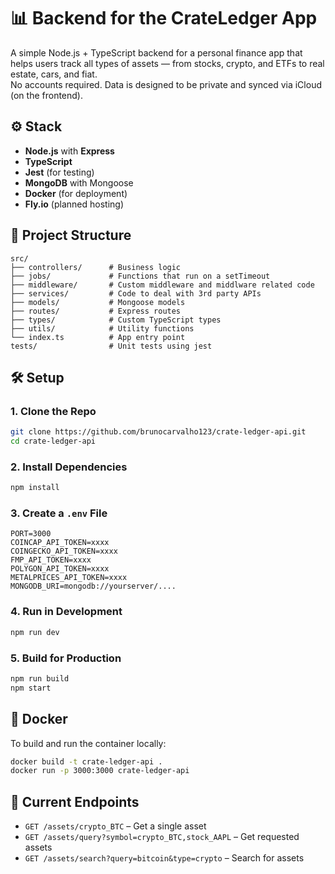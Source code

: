 # 📊 Backend for the CrateLedger App

A simple Node.js + TypeScript backend for a personal finance app that helps users track all types of assets — from stocks, crypto, and ETFs to real estate, cars, and fiat.  
No accounts required. Data is designed to be private and synced via iCloud (on the frontend).

## ⚙️ Stack

- **Node.js** with **Express**
- **TypeScript**
- **Jest** (for testing)
- **MongoDB** with Mongoose
- **Docker** (for deployment)
- **Fly.io** (planned hosting)

## 📁 Project Structure

```
src/
├── controllers/      # Business logic
├── jobs/             # Functions that run on a setTimeout
├── middleware/       # Custom middleware and middlware related code
├── services/         # Code to deal with 3rd party APIs
├── models/           # Mongoose models
├── routes/           # Express routes
├── types/            # Custom TypeScript types
├── utils/            # Utility functions
└── index.ts          # App entry point
tests/                # Unit tests using jest
```

## 🛠️ Setup

### 1. Clone the Repo

```bash
git clone https://github.com/brunocarvalho123/crate-ledger-api.git
cd crate-ledger-api
```

### 2. Install Dependencies

```bash
npm install
```

### 3. Create a `.env` File

```env
PORT=3000
COINCAP_API_TOKEN=xxxx
COINGECKO_API_TOKEN=xxxx
FMP_API_TOKEN=xxxx
POLYGON_API_TOKEN=xxxx
METALPRICES_API_TOKEN=xxxx
MONGODB_URI=mongodb://yourserver/....
```

### 4. Run in Development

```bash
npm run dev
```

### 5. Build for Production

```bash
npm run build
npm start
```

## 🐳 Docker

To build and run the container locally:

```bash
docker build -t crate-ledger-api .
docker run -p 3000:3000 crate-ledger-api
```

## 🚧 Current Endpoints

- `GET /assets/crypto_BTC` – Get a single asset
- `GET /assets/query?symbol=crypto_BTC,stock_AAPL` – Get requested assets
- `GET /assets/search?query=bitcoin&type=crypto` – Search for assets